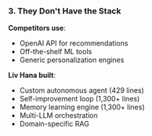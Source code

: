 ### 3. **They Don't Have the Stack**

**Competitors use**:

- OpenAI API for recommendations
- Off-the-shelf ML tools
- Generic personalization engines

**Liv Hana built**:

- Custom autonomous agent (429 lines)
- Self-improvement loop (1,300+ lines)
- Memory learning engine (1,300+ lines)
- Multi-LLM orchestration
- Domain-specific RAG
